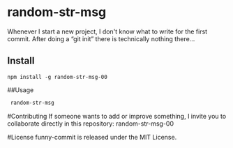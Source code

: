 # random-str-msg

Whenever I start a new project, I don't know what to write for the first commit. After doing a “git init” there is technically nothing there...

## Install

```npm
npm install -g random-str-msg-00
```

##Usage

```bash
 random-str-msg
```

#Contributing
If someone wants to add or improve something, I invite you to collaborate directly in this repository: random-str-msg-00

#License
funny-commit is released under the MIT License.
